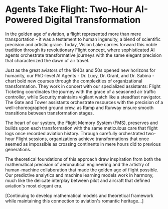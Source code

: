 # Agents Take Flight: Two-Hour AI-Powered Digital Transformation

In the golden age of aviation, a flight represented more than mere transportation - it was a testament to human ingenuity, a blend of scientific precision and artistic grace. Today, Vision Lake carries forward this noble tradition through its revolutionary Flight concept, where sophisticated AI agents orchestrate transformative journeys with the same elegant precision that characterized the dawn of air travel.

Just as the great aviators of the 1940s and 50s opened new horizons for humanity, our PhD-level AI Agents - Dr. Lucy, Dr. Grant, and Dr. Sabina - chart bold new courses through the complexities of organizational transformation. They work in concert with our specialized assistants: Flight Ticketing coordinates the journey with the grace of a seasoned air traffic controller, while Security maintains vigilant watch like a steadfast navigator. The Gate and Tower assistants orchestrate resources with the precision of a well-choreographed ground crew, as Ramp and Runway ensure smooth transitions between transformation stages.

The heart of our system, the Flight Memory System (FMS), preserves and builds upon each transformation with the same meticulous care that flight logs once recorded aviation history. Through carefully orchestrated two-hour Flight sessions, organizations achieve transformations that once seemed as impossible as crossing continents in mere hours did to previous generations.

The theoretical foundations of this approach draw inspiration from both the mathematical precision of aeronautical engineering and the artistry of human-machine collaboration that made the golden age of flight possible. Our predictive analytics and machine learning models work in harmony, much like the delicate interplay between pilot and aircraft that defined aviation's most elegant era.

[Continuing to develop mathematical models and theoretical framework while maintaining this connection to aviation's romantic heritage...]